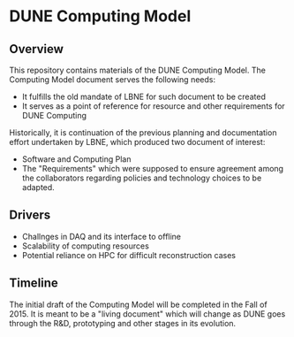 # DUNE Computing Model

## Overview
This repository contains materials of the DUNE Computing Model. The Computing Model
document serves the following needs:
* It fulfills the old mandate of LBNE for such document to be created
* It serves as a point of reference for resource and other requirements for DUNE Computing

Historically, it is continuation of the previous planning and documentation effort undertaken by LBNE,
which produced two document of interest:
* Software and Computing Plan
* The "Requirements" which were supposed to ensure agreement among the collaborators regarding policies and technology choices to be adapted.

## Drivers
* Challnges in DAQ and its interface to offline
* Scalability of computing resources
* Potential reliance on HPC for difficult reconstruction cases

## Timeline
The initial draft of the Computing Model will be completed in the Fall of 2015. It is meant to be a "living document" which will change as DUNE goes through the R&D, prototyping and other stages in its evolution.

